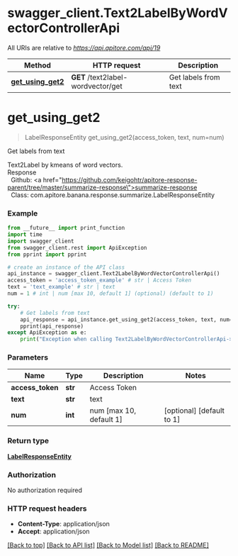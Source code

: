 # swagger_client.Text2LabelByWordVectorControllerApi

All URIs are relative to *https://api.apitore.com/api/19*

Method | HTTP request | Description
------------- | ------------- | -------------
[**get_using_get2**](Text2LabelByWordVectorControllerApi.md#get_using_get2) | **GET** /text2label-wordvector/get | Get labels from text


# **get_using_get2**
> LabelResponseEntity get_using_get2(access_token, text, num=num)

Get labels from text

Text2Label by kmeans of word vectors.<BR />Response<BR />&nbsp; Github: <a href=\"https://github.com/keigohtr/apitore-response-parent/tree/master/summarize-response\">summarize-response</a><BR />&nbsp; Class: com.apitore.banana.response.summarize.LabelResponseEntity<BR />

### Example
```python
from __future__ import print_function
import time
import swagger_client
from swagger_client.rest import ApiException
from pprint import pprint

# create an instance of the API class
api_instance = swagger_client.Text2LabelByWordVectorControllerApi()
access_token = 'access_token_example' # str | Access Token
text = 'text_example' # str | text
num = 1 # int | num [max 10, default 1] (optional) (default to 1)

try:
    # Get labels from text
    api_response = api_instance.get_using_get2(access_token, text, num=num)
    pprint(api_response)
except ApiException as e:
    print("Exception when calling Text2LabelByWordVectorControllerApi->get_using_get2: %s\n" % e)
```

### Parameters

Name | Type | Description  | Notes
------------- | ------------- | ------------- | -------------
 **access_token** | **str**| Access Token | 
 **text** | **str**| text | 
 **num** | **int**| num [max 10, default 1] | [optional] [default to 1]

### Return type

[**LabelResponseEntity**](LabelResponseEntity.md)

### Authorization

No authorization required

### HTTP request headers

 - **Content-Type**: application/json
 - **Accept**: application/json

[[Back to top]](#) [[Back to API list]](../README.md#documentation-for-api-endpoints) [[Back to Model list]](../README.md#documentation-for-models) [[Back to README]](../README.md)

